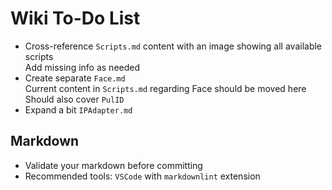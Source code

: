 # Wiki To-Do List

- Cross-reference `Scripts.md` content with an image showing all available scripts  
  Add missing info as needed  
- Create separate `Face.md`  
  Current content in `Scripts.md` regarding Face should be moved here  
  Should also cover `PulID`  
- Expand a bit `IPAdapter.md`  

## Markdown

- Validate your markdown before committing  
- Recommended tools: `VSCode` with `markdownlint` extension  
